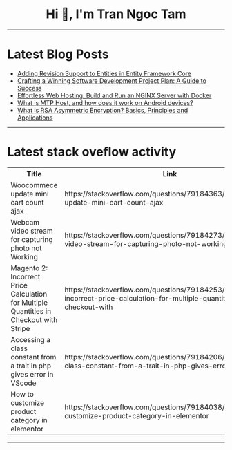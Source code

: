 <h1 align="center">Hi 👋, I'm Tran Ngoc Tam</h1>

---

# Latest Blog Posts 
<!-- BLOG-POST-LIST:START -->
- [Adding Revision Support to Entities in Entity Framework Core](https://dev.to/greenfieldcoder/adding-revision-support-to-entities-in-entity-framework-core-233k)
- [Crafting a Winning Software Development Project Plan: A Guide to Success](https://dev.to/devactivity-app/crafting-a-winning-software-development-project-plan-a-guide-to-success-40fj)
- [Effortless Web Hosting: Build and Run an NGINX Server with Docker](https://dev.to/cloudforce/effortless-web-hosting-build-and-run-an-nginx-server-with-docker-11b8)
- [What is MTP Host, and how does it work on Android devices?](https://dev.to/jhonny_hued_224e54608f4b5/what-is-mtp-host-and-how-does-it-work-on-android-devices-57lc)
- [What is RSA Asymmetric Encryption? Basics, Principles and Applications](https://dev.to/certera_/what-is-rsa-asymmetric-encryption-basics-principles-and-applications-3106)
<!-- BLOG-POST-LIST:END -->

---

# Latest stack oveflow activity
<table>
  <tr><th>Title</th><th>Link</th></tr>
  <!-- STACKOVERFLOW:START --><tr><td>Woocommece update mini cart count ajax</td><td>https://stackoverflow.com/questions/79184363/woocommece-update-mini-cart-count-ajax</td></tr><tr><td>Webcam video stream for capturing photo not Working</td><td>https://stackoverflow.com/questions/79184273/webcam-video-stream-for-capturing-photo-not-working</td></tr><tr><td>Magento 2: Incorrect Price Calculation for Multiple Quantities in Checkout with Stripe</td><td>https://stackoverflow.com/questions/79184253/magento-2-incorrect-price-calculation-for-multiple-quantities-in-checkout-with</td></tr><tr><td>Accessing a class constant from a trait in php gives error in VScode</td><td>https://stackoverflow.com/questions/79184206/accessing-a-class-constant-from-a-trait-in-php-gives-error-in-vscode</td></tr><tr><td>How to customize product category in elementor</td><td>https://stackoverflow.com/questions/79184038/how-to-customize-product-category-in-elementor</td></tr><!-- STACKOVERFLOW:END -->
</table>

---



